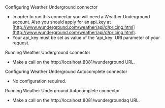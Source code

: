 Configuring Weather Underground connector

- ​In order to run this connector you will need a Weather Underground account. Also you should apply for an api_key at [http://www.wunderground.com/weather/api/d/pricing.html](http://www.wunderground.com/weather/api/d/pricing.html).
- Your api_key must be set as value of the 'api_key' URI parameter of your request.


Running Weather Underground connector

- Make a call on the http://localhost:8081/wunderground URL.




Configuring Weather Underground Autocomplete connector

- No configuration required.


Running Weather Underground Autocomplete connector

- Make a call on the http://localhost:8081/wundergroundaq URL.